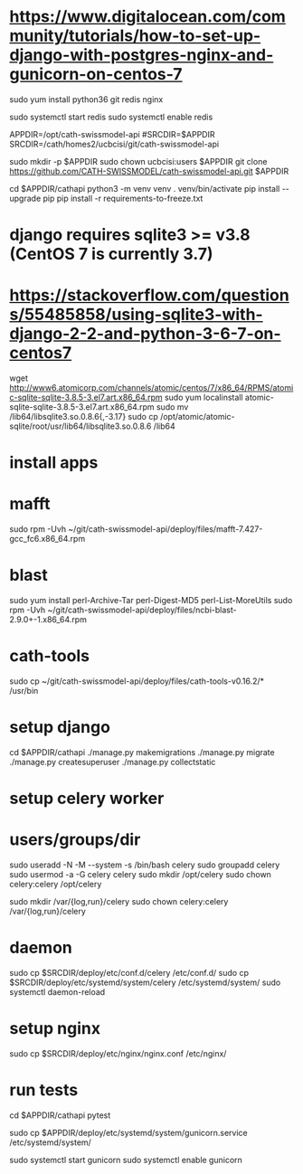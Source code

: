 
# https://www.digitalocean.com/community/tutorials/how-to-set-up-django-with-postgres-nginx-and-gunicorn-on-centos-7

sudo yum install python36 git redis nginx

sudo systemctl start redis
sudo systemctl enable redis

APPDIR=/opt/cath-swissmodel-api
#SRCDIR=$APPDIR
SRCDIR=/cath/homes2/ucbcisi/git/cath-swissmodel-api

sudo mkdir -p $APPDIR
sudo chown ucbcisi:users $APPDIR
git clone https://github.com/CATH-SWISSMODEL/cath-swissmodel-api.git $APPDIR

cd $APPDIR/cathapi
python3 -m venv venv
. venv/bin/activate
pip install --upgrade pip
pip install -r requirements-to-freeze.txt

# django requires sqlite3 >= v3.8 (CentOS 7 is currently 3.7)
# https://stackoverflow.com/questions/55485858/using-sqlite3-with-django-2-2-and-python-3-6-7-on-centos7
wget http://www6.atomicorp.com/channels/atomic/centos/7/x86_64/RPMS/atomic-sqlite-sqlite-3.8.5-3.el7.art.x86_64.rpm
sudo yum localinstall atomic-sqlite-sqlite-3.8.5-3.el7.art.x86_64.rpm
sudo mv /lib64/libsqlite3.so.0.8.6{,-3.17}
sudo cp /opt/atomic/atomic-sqlite/root/usr/lib64/libsqlite3.so.0.8.6 /lib64

# install apps
# mafft
sudo rpm -Uvh ~/git/cath-swissmodel-api/deploy/files/mafft-7.427-gcc_fc6.x86_64.rpm
# blast
sudo yum install perl-Archive-Tar perl-Digest-MD5 perl-List-MoreUtils
sudo rpm -Uvh ~/git/cath-swissmodel-api/deploy/files/ncbi-blast-2.9.0+-1.x86_64.rpm
# cath-tools
sudo cp ~/git/cath-swissmodel-api/deploy/files/cath-tools-v0.16.2/* /usr/bin

# setup django
cd $APPDIR/cathapi
./manage.py makemigrations
./manage.py migrate
./manage.py createsuperuser
./manage.py collectstatic

# setup celery worker
# users/groups/dir
sudo useradd -N -M --system -s /bin/bash celery
sudo groupadd celery
sudo usermod -a -G celery celery
sudo mkdir /opt/celery
sudo chown celery:celery /opt/celery

sudo mkdir /var/{log,run}/celery
sudo chown celery:celery /var/{log,run}/celery

# daemon
sudo cp $SRCDIR/deploy/etc/conf.d/celery /etc/conf.d/
sudo cp $SRCDIR/deploy/etc/systemd/system/celery /etc/systemd/system/
sudo systemctl daemon-reload



# setup nginx
sudo cp $SRCDIR/deploy/etc/nginx/nginx.conf /etc/nginx/



# run tests
cd $APPDIR/cathapi
pytest


sudo cp $APPDIR/deploy/etc/systemd/system/gunicorn.service /etc/systemd/system/

sudo systemctl start gunicorn
sudo systemctl enable gunicorn
